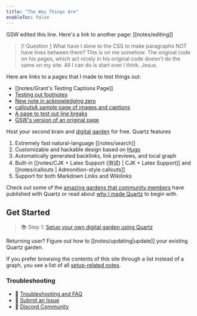```yaml
---
title: "The Way Things Are"
enableToc: false
---
```

GSW edited this line.
Here's a link to another page: [[notes/editing]]

> [! Question ] What have I done to the CSS to make paragraphs NOT have lines between them? 
> This is on me somehow. The original code on his pages, which act nicely in his original code doesn't do the same on my site. All I can do is start over I think. Jesus.

Here are links to a pages that I made to test things out:
- [[notes/Grant's Testing Captions Page]]
- [Testing out footnotes](notes/Testing%20out%20footnotes.md)
- [New note in acknowledging zero](notes/Acknowledging%20Zero/New%20note%20in%20acknowledging%20zero.md)
- [callouts](notes/callouts.md)[A sample page of images and captions](notes/A%20sample%20page%20of%20images%20and%20captions.md)
- [A page to test out line breaks](notes/A%20page%20to%20test%20out%20line%20breaks.md)
- [GSW's version of an original page](notes/GSW's%20version%20of%20an%20original%20page.md)

Host your second brain and [digital garden](https://jzhao.xyz/posts/networked-thought) for free. Quartz features

1. Extremely fast natural-language [[notes/search]]
2. Customizable and hackable design based on [Hugo](https://gohugo.io/)
3. Automatically generated backlinks, link previews, and local graph
4. Built-in [[notes/CJK + Latex Support (测试) | CJK + Latex Support]] and [[notes/callouts | Admonition-style callouts]]
5. Support for both Markdown Links and Wikilinks

Check out some of the [amazing gardens that community members](notes/showcase.md) have published with Quartz or read about [why I made Quartz](notes/philosophy.md) to begin with.

## Get Started
> 📚 Step 1: [Setup your own digital garden using Quartz](notes/setup.md)

Returning user? Figure out how to [[notes/updating|update]] your existing Quartz garden.

If you prefer browsing the contents of this site through a list instead of a graph, you see a list of all [setup-related notes](/tags/setup).

### Troubleshooting
- 🚧 [Troubleshooting and FAQ](notes/troubleshooting.md)
- 🐛 [Submit an Issue](https://github.com/jackyzha0/quartz/issues)
- 👀 [Discord Community](https://discord.gg/cRFFHYye7t)

